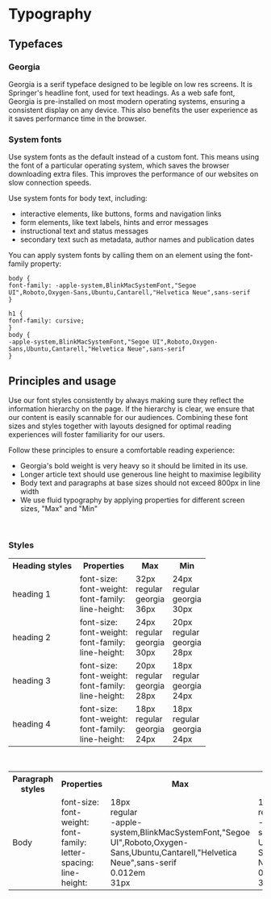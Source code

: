 # Typography

 
## Typefaces

 
### Georgia
Georgia is a serif typeface designed to be legible on low res screens. It is Springer's headline font, used for text headings. As a web safe font, Georgia is pre-installed on most modern operating systems, ensuring a consistent display on any device. This also benefits the user experience as it saves performance time in the browser.

### System fonts
Use system fonts as the default instead of a custom font. This means using the font of a particular operating system, which saves the browser downloading extra files. This improves the performance of our websites on slow connection speeds.

Use system fonts for body text, including:

- interactive elements, like buttons, forms and navigation links
- form elements, like text labels, hints and error messages
- instructional text and status messages
- secondary text such as metadata, author names and publication dates


You can apply system fonts by calling them on an element using the font-family property:

```
body {
font-family: -apple-system,BlinkMacSystemFont,"Segoe UI",Roboto,Oxygen-Sans,Ubuntu,Cantarell,"Helvetica Neue",sans-serif
}

h1 {
fonf-family: cursive;
}
body {
-apple-system,BlinkMacSystemFont,"Segoe UI",Roboto,Oxygen-Sans,Ubuntu,Cantarell,"Helvetica Neue",sans-serif
}
```


## Principles and usage

Use our font styles consistently by always making sure they reflect the information hierarchy on the page. If the hierarchy is clear, we ensure that our content is easily scannable for our audiences. Combining these font sizes and styles together with layouts designed for optimal reading experiences will foster familiarity for our users. 

Follow these principles to ensure a comfortable reading experience:

* Georgia's bold weight is very heavy so it should be limited in its use.
* Longer article text should use generous line height to maximise legibility
* Body text and paragraphs at base sizes should not exceed 800px in line width
* We use fluid typography by applying properties for different screen sizes, "Max" and "Min" 

 <br />

### Styles

<table>
        <tr>
                <th>
                       Heading styles 
                </th>
                <th>
                       Properties 
                </th>	
                <th>
                       Max 
                </th>
                <th>
                       Min
                </th>
        </tr>
        <tr>
                <td>
                       heading 1
                </td>
                <td>
                       font-size: <br />
                       font-weight: <br />
                       font-family: <br />
                       line-height: <br />
                </td>
                <td>
                       32px <br />
                       regular <br />
                       georgia <br />
                       36px <br />
                </td>
                <td>
                       24px <br />
                       regular <br />
                       georgia <br />
                       30px <br />
                </td>
        </tr>	
        <tr>
                <td>
                       heading 2
                </td>
                <td>
                       font-size: <br />
                       font-weight: <br />
                       font-family: <br />
                       line-height: <br />
                </td>
                <td>
                       24px <br />
                       regular <br />
                       georgia <br />
                       30px <br />
                </td>
                <td>
                       20px <br />
                       regular <br />
                       georgia <br />
                       28px <br />
                </td>
        </tr>
        <tr>
                <td>
                       heading 3
                </td>
                <td>
                       font-size: <br />
                       font-weight: <br />
                       font-family: <br />
                       line-height: <br />
                </td>
                <td>
                       20px <br />
                       regular <br />
                       georgia <br />
                       28px <br />
                </td>
                <td>
                       18px <br />
                       regular <br />
                       georgia <br />
                       24px <br />
                </td>
        </tr>
        <tr>
                <td>
                       heading 4
                </td>
                <td>
                       font-size: <br />
                       font-weight: <br />
                       font-family: <br />
                       line-height: <br />
                </td>
                <td>
                       18px <br />
                       regular <br />
                       georgia <br />
                       24px <br />
                </td>
                <td>
                       18px <br />
                       regular <br />
                       georgia <br />
                       24px <br />
                </td>
        </tr>	
</table>	

<br />

<table>
        <tr>
                <th>
                       Paragraph styles 
                </th>
                <th>
                       Properties 
                </th>	
                <th>
                       Max 
                </th>
                <th>
                       Min
                </th>
        </tr>
        <tr>
                <td>
                       Body
                </td>
                <td>
                       font-size: <br />
                       font-weight: <br />
                       font-family: <br />
                       letter-spacing: <br />
                       line-height: <br />
                </td>
                <td>
                       18px <br />
                       regular <br />
                       -apple-system,BlinkMacSystemFont,"Segoe UI",Roboto,Oxygen-Sans,Ubuntu,Cantarell,"Helvetica Neue",sans-serif <br />
                       0.012em <br />
                       31px <br />
                </td>
                <td>
                       18px <br />
                       regular <br />
                       -apple-system,BlinkMacSystemFont,"Segoe UI",Roboto,Oxygen-Sans,Ubuntu,Cantarell,"Helvetica Neue",sans-serif <br />
                       0.012em <br />
                       31px <br />
                </td>
        </tr>	
</table>	

<br />
